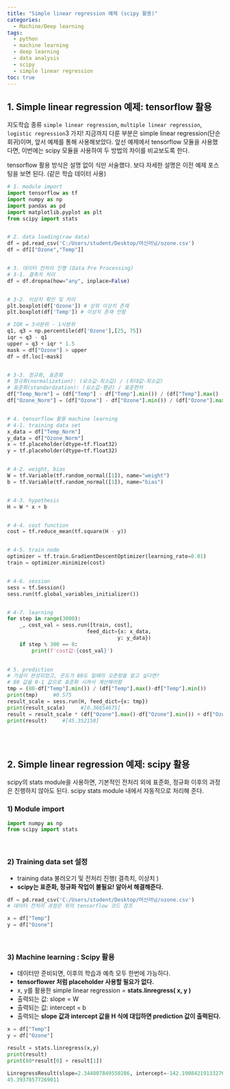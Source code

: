 ```yaml
---
title: "Simple linear regression 예제 (scipy 활용)"
categories: 
  - Machine/Deep learning 
tags:
  - python
  - machine learning
  - deep learning
  - data analysis
  - scipy
  - simple linear regression
toc: true
---
```


## 1. Simple linear regression 예제: tensorflow 활용

지도학습 종류 `simple linear regression`, `multiple linear regression`, `logistic regression`3 가지!
지금까지 다룬 부분은 simple linear regression(단순회귀)이며, 앞서 예제를 통해 사용해보았다.
앞선 예제에서 tensorflow 모듈을 사용했다면, 이번에는 scipy 모듈을 사용하여 두 방법의 차이를 비교보도록 한다. 

tensorflow 활용 방식은 설명 없이 식만 서술했다. 
보다 자세한 설명은 이전 예제 포스팅을 보면 된다. (같은 학습 데이터 사용)<br>

```python
# 1. module import
import tensorflow as tf
import numpy as np
import pandas as pd
import matplotlib.pyplot as plt
from scipy import stats


# 2. data loading(raw data)
df = pd.read_csv('C:/Users/student/Desktop/머신러닝/ozone.csv')
df = df[["Ozone","Temp"]]


# 3. 데이터 전처리 진행 (Data Pre Processing)
# 3-1. 결측치 처리
df = df.dropna(how="any", inplace=False)


# 3-2. 이상치 확인 및 처리
plt.boxplot(df['Ozone']) # 상위 이상치 존재
plt.boxplot(df['Temp']) # 이상치 존재 안함

# IQR = 3사분위 - 1사분위
q1, q3 = np.percentile(df['Ozone'],[25, 75])
iqr = q3 - q1
upper = q3 + iqr * 1.5
mask = df["Ozone"] > upper
df = df.loc[~mask]


# 3-3. 정규화, 표준화
# 정규화(normalization): (요소값-최소값) / (최대값-최소값)
# 표준화(standardzation): (요소값-평균) / 표준편차
df["Temp_Norm"] = (df["Temp"] - df["Temp"].min()) / (df["Temp"].max() - df["Temp"].min()) 
df["Ozone_Norm"] = (df["Ozone"] - df["Ozone"].min()) / (df["Ozone"].max() - df["Ozone"].min()) 


# 4. tensorflow 활용 machine learning
# 4-1. training data set 
x_data = df["Temp_Norm"]
y_data = df["Ozone_Norm"]
x = tf.placeholder(dtype=tf.float32)
y = tf.placeholder(dtype=tf.float32)


# 4-2. weight, bias
W = tf.Variable(tf.random_normal([1]), name="weight")
b = tf.Variable(tf.random_normal([1]), name="bias")


# 4-3. hypothesis
H = W * x + b


# 4-4. cost function
cost = tf.reduce_mean(tf.square(H - y))


# 4-5. train node
optimizer = tf.train.GradientDescentOptimizer(learning_rate=0.01)
train = optimizer.minimize(cost)


# 4-6. session 
sess = tf.Session()
sess.run(tf.global_variables_initializer())


# 4-7. learning
for step in range(3000):
    _, cost_val = sess.run([train, cost],
                          feed_dict={x: x_data,
                                    y: y_data})
    if step % 300 == 0:
        print(f'cost값:{cost_val}')
        

# 5. prediction
# 가설이 완성되었고, 온도가 80도 일때의 오존량을 알고 싶다면?
# 80 값을 0-1 값으로 표준화 시켜서 계산해야함
tmp = (80-df["Temp"].min()) / (df["Temp"].max()-df["Temp"].min())
print(tmp)     #0.575
result_scale = sess.run(H, feed_dict={x: tmp})
print(result_scale)     #[0.36654675]
result = result_scale * (df["Ozone"].max()-df["Ozone"].min()) + df["Ozone"].min()
print(result)     #[45.352158]
```

<br><br>

## 2. Simple linear regression 예제: scipy 활용

scipy의 stats module을 사용하면, 기본적인 전처리 외에 표준화, 정규화 이후의 과정은 진행하지 않아도 된다.
scipy stats module 내에서 자동적으로 처리해 준다. <br>

### 1) Module import

```python
import numpy as np
from scipy import stats
```

<br>

### 2) Training data set 설정 

- training data 불러오기 및 전처리 진행( 결측치, 이상치 )
- **scipy는 표준화, 정규화 작업이 불필요! 알아서 해결해준다.** 

```python
df = pd.read_csv('C:/Users/student/Desktop/머신러닝/ozone.csv') 
# 데이터 전처리 과정은 위의 tensorflow 코드 참조

x = df["Temp"]
y = df["Ozone"]
```

<br>

### 3) Machine learning : Scipy 활용

- 데이터만 준비되면, 이후의 학습과 예측 모두 한번에 가능하다. 
- **tensorflower 처럼 placeholder 사용할 필요가 없다.**
- x, y를 활용한 simple linear regression = **stats.linregress( x, y )**
- 출력되는 값: slope = W
- 출력되는 값: intercept = b
- 출력되는 **slope 값과 intercept 값을 H 식에 대입하면 prediction 값이 출력된다.**<br>

```python
x = df["Temp"]
y = df["Ozone"]

result = stats.linregress(x,y)
print(result)
print(80*result[0] + result[1])

LinregressResult(slope=2.344807849550286, intercept=-142.19084219133276, rvalue=0.7515377011359844, pvalue=5.802324426210489e-22, stderr=0.19448560867502498)
45.39378577269011
```